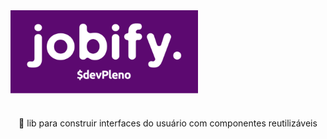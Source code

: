 <img align="center" width="300" src=public/images/logo.png> 

<h1 align="center">
</h1>
<p align="center">🚀 lib para construir interfaces do usuário com componentes reutilizáveis</p>

